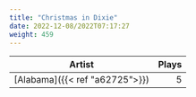 ```yaml
---
title: "Christmas in Dixie"
date: 2022-12-08/2022T07:17:27
weight: 459
---
```




 Artist | Plays 
----- | -----:
[Alabama]({{< ref "a62725">}}) | 5
